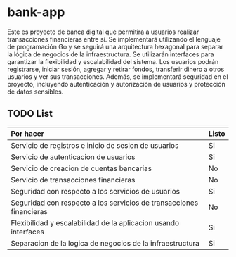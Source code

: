 # bank-app
Este es proyecto de banca digital que permitira a usuarios realizar transacciones financieras entre sí. Se implementará utilizando el lenguaje de programación Go y se seguirá una arquitectura hexagonal para separar la lógica de negocios de la infraestructura. Se utilizarán interfaces para garantizar la flexibilidad y escalabilidad del sistema. Los usuarios podrán registrarse, iniciar sesión, agregar y retirar fondos, transferir dinero a otros usuarios y ver sus transacciones. Además, se implementará seguridad en el proyecto, incluyendo autenticación y autorización de usuarios y protección de datos sensibles.

## TODO List
| Por hacer | Listo |
| :-------- | :---- |
| Servicio de registros e inicio de sesion de usuarios | Si |
| Servicio de autenticacion de usuarios | Si |
| Servicio de creacion de cuentas bancarias | No |
| Servicio de transacciones financieras | No |
| Seguridad con respecto a los servicios de usuarios | Si |
| Seguridad con respecto a los servicios de transacciones financieras | No |
| Flexibilidad y escalabilidad de la aplicacion usando interfaces | Si |
| Separacion de la logica de negocios de la infraestructura | Si |
